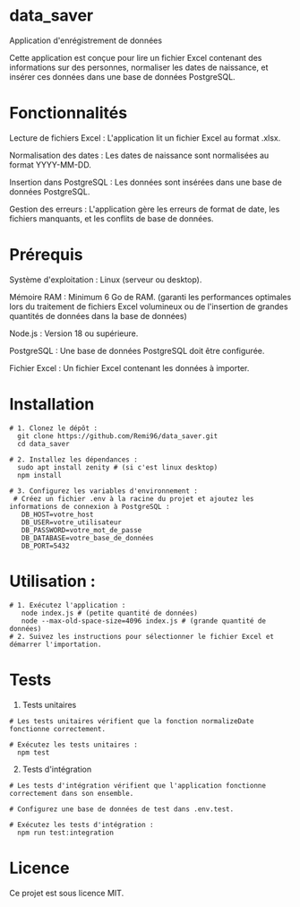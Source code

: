 # data_saver
Application d'enrégistrement de données

Cette application est conçue pour lire un fichier Excel contenant des informations sur des personnes, normaliser les dates de naissance, et insérer ces données dans une base de données PostgreSQL.

# Fonctionnalités

  Lecture de fichiers Excel : L'application lit un fichier Excel au format .xlsx.

  Normalisation des dates : Les dates de naissance sont normalisées au format YYYY-MM-DD.

  Insertion dans PostgreSQL : Les données sont insérées dans une base de données PostgreSQL.

  Gestion des erreurs : L'application gère les erreurs de format de date, les fichiers manquants, et les conflits de base de données.

# Prérequis

  Système d'exploitation : Linux (serveur ou desktop).

  Mémoire RAM : Minimum 6 Go de RAM. (garanti les performances optimales lors du traitement de fichiers Excel volumineux ou de l'insertion de grandes quantités de données dans la base de données)

  Node.js : Version 18 ou supérieure.

  PostgreSQL : Une base de données PostgreSQL doit être configurée.

  Fichier Excel : Un fichier Excel contenant les données à importer.

# Installation

    # 1. Clonez le dépôt :
      git clone https://github.com/Remi96/data_saver.git
      cd data_saver

    # 2. Installez les dépendances :
      sudo apt install zenity # (si c'est linux desktop)
      npm install

    # 3. Configurez les variables d'environnement :
     # Créez un fichier .env à la racine du projet et ajoutez les informations de connexion à PostgreSQL :
       DB_HOST=votre_host
       DB_USER=votre_utilisateur
       DB_PASSWORD=votre_mot_de_passe
       DB_DATABASE=votre_base_de_données
       DB_PORT=5432

# Utilisation :

    # 1. Exécutez l'application :
       node index.js # (petite quantité de données)
       node --max-old-space-size=4096 index.js # (grande quantité de données)
    # 2. Suivez les instructions pour sélectionner le fichier Excel et démarrer l'importation.

# Tests

  1.  Tests unitaires

    # Les tests unitaires vérifient que la fonction normalizeDate fonctionne correctement.

    # Exécutez les tests unitaires :
      npm test

  2.  Tests d'intégration

    # Les tests d'intégration vérifient que l'application fonctionne correctement dans son ensemble.

    # Configurez une base de données de test dans .env.test.

    # Exécutez les tests d'intégration :
      npm run test:integration

# Licence

Ce projet est sous licence MIT.

